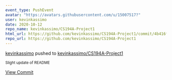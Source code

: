 ```yaml
---
event_type: PushEvent
avatar: "https://avatars.githubusercontent.com/u/15007517?"
user: kevinkassimo
date: 2020-10-12
repo_name: kevinkassimo/CS194A-Project1
html_url: https://github.com/kevinkassimo/CS194A-Project1/commit/4b416f5552f1b34b2454cf40101c1d4b2a4d8c43
repo_url: https://github.com/kevinkassimo/CS194A-Project1
---
```


<a href='https://github.com/kevinkassimo' target='_blank'>kevinkassimo</a> pushed to <a href='https://github.com/kevinkassimo/CS194A-Project1' target='_blank'>kevinkassimo/CS194A-Project1</a>

<small>Slight update of README</small>

<a href='https://github.com/kevinkassimo/CS194A-Project1/commit/4b416f5552f1b34b2454cf40101c1d4b2a4d8c43' target='_blank'>View Commit</a>